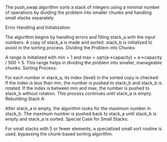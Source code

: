 
The push_swap algorithm sorts a stack of integers using a minimal number of operations by dividing the problem into smaller chunks and handling small stacks separately.

Error Handling and Initialization:

The algorithm begins by handling errors and filling stack_a with the input numbers.
A copy of stack_a is made and sorted.
stack_b is initialized to assist in the sorting process.
Dividing the Problem into Chunks:

A range is initialized with min = 1 and max = sqrt(a->capacity) + a->capacity / 500 + 5.
This range helps in dividing the problem into smaller, manageable chunks.
Sorting Process:

For each number in stack_a, its index (level) in the sorted copy is checked:
If the index is less than min, the number is pushed to stack_b and stack_b is rotated.
If the index is between min and max, the number is pushed to stack_b without rotation.
This process continues until stack_a is empty.
Rebuilding Stack A:

After stack_a is empty, the algorithm looks for the maximum number in stack_b.
The maximum number is pushed back to stack_a until stack_b is empty and stack_a is sorted.
Special Case for Small Stacks:

For small stacks with 5 or fewer elements, a specialized small sort routine is used, bypassing the chunk-based sorting algorithm.
